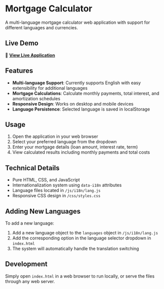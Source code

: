 # Mortgage Calculator

A multi-language mortgage calculator web application with support for different languages and currencies.

## Live Demo

🔗 **[View Live Application](https://jeanbottein.github.io/voldemortgage/)**

## Features

- **Multi-language Support**: Currently supports English with easy extensibility for additional languages
- **Mortgage Calculations**: Calculate monthly payments, total interest, and amortization schedules
- **Responsive Design**: Works on desktop and mobile devices
- **Language Persistence**: Selected language is saved in localStorage

## Usage

1. Open the application in your web browser
2. Select your preferred language from the dropdown
3. Enter your mortgage details (loan amount, interest rate, term)
4. View calculated results including monthly payments and total costs

## Technical Details

- Pure HTML, CSS, and JavaScript
- Internationalization system using `data-i18n` attributes
- Language files located in `/js/i18n/lang.js`
- Responsive CSS design in `/css/styles.css`

## Adding New Languages

To add a new language:

1. Add a new language object to the `languages` object in `/js/i18n/lang.js`
2. Add the corresponding option in the language selector dropdown in `index.html`
3. The system will automatically handle the translation switching

## Development

Simply open `index.html` in a web browser to run locally, or serve the files through any web server.
